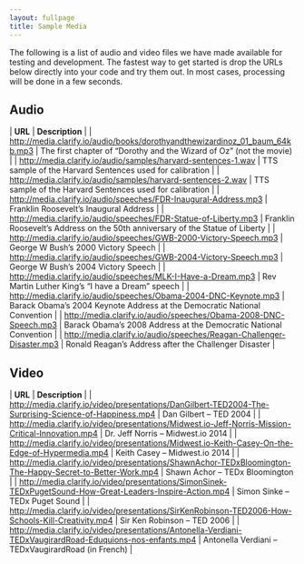 ```yaml
---
layout: fullpage
title: Sample Media
---
```


The following is a list of audio and video files we have made available for testing and development. The fastest way to get started is drop the URLs below directly into your code and try them out. In most cases, processing will be done in a few seconds.


## Audio

|  **URL** 	| **Description**  	|
| http://media.clarify.io/audio/books/dorothyandthewizardinoz_01_baum_64kb.mp3  |  The first chapter of “Dorothy and the Wizard of Oz” (not the movie) |
| http://media.clarify.io/audio/samples/harvard-sentences-1.wav  	            |  TTS sample of the Harvard Sentences used for calibration 	|
| http://media.clarify.io/audio/samples/harvard-sentences-2.wav  	            | TTS sample of the Harvard Sentences used for calibration  	|
| http://media.clarify.io/audio/speeches/FDR-Inaugural-Address.mp3  	        | Franklin Roosevelt’s Inaugural Address  	|
| http://media.clarify.io/audio/speeches/FDR-Statue-of-Liberty.mp3  	        | Franklin Roosevelt’s Address on the 50th anniversary of the Statue of Liberty  	|
| http://media.clarify.io/audio/speeches/GWB-2000-Victory-Speech.mp3  	        | George W Bush’s 2000 Victory Speech  	|
| http://media.clarify.io/audio/speeches/GWB-2004-Victory-Speech.mp3  	        | George W Bush’s 2004 Victory Speech  	|
| http://media.clarify.io/audio/speeches/MLK-I-Have-a-Dream.mp3  	            | Rev Martin Luther King’s “I have a Dream” speech  	|
| http://media.clarify.io/audio/speeches/Obama-2004-DNC-Keynote.mp3  	        | Barack Obama’s 2004 Keynote Address at the Democratic National Convention  	|
| http://media.clarify.io/audio/speeches/Obama-2008-DNC-Speech.mp3  	        | Barack Obama’s 2008 Address at the Democratic National Convention  	|
| http://media.clarify.io/audio/speeches/Reagan-Challenger-Disaster.mp3  	    | Ronald Reagan’s Address after the Challenger Disaster  	|


## Video

|  **URL** 	| **Description**  	|
| http://media.clarify.io/video/presentations/DanGilbert-TED2004-The-Surprising-Science-of-Happiness.mp4        | Dan Gilbert – TED 2004 |
| http://media.clarify.io/video/presentations/Midwest.io-Jeff-Norris-Mission-Critical-Innovation.mp4  	        | Dr. Jeff Norris – Midwest.io 2014 |
| http://media.clarify.io/video/presentations/Midwest.io-Keith-Casey-On-the-Edge-of-Hypermedia.mp4  	        | Keith Casey – Midwest.io 2014 |
| http://media.clarify.io/video/presentations/ShawnAchor-TEDxBloomington-The-Happy-Secret-to-Better-Work.mp4    | Shawn Achor – TEDx Bloomington |
| http://media.clarify.io/video/presentations/SimonSinek-TEDxPugetSound-How-Great-Leaders-Inspire-Action.mp4    | Simon Sinke – TEDx Puget Sound |
| http://media.clarify.io/video/presentations/SirKenRobinson-TED2006-How-Schools-Kill-Creativity.mp4  	        | Sir Ken Robinson – TED 2006 |
| http://media.clarify.io/video/presentations/Antonella-Verdiani-TEDxVaugirardRoad-Eduquions-nos-enfants.mp4    | Antonella Verdiani – TEDxVaugirardRoad (in French) |